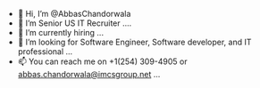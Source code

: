 - 👋 Hi, I’m @AbbasChandorwala
- 👀 I’m Senior US IT Recruiter ....
- 🌱 I’m currently hiring ...
- 💞️ I’m looking for Software Engineer, Software developer, and IT professional ...
- 📫 You can reach me on +1(254) 309-4905 or abbas.chandorwala@imcsgroup.net ...

<!---
AbbasChandorwala/AbbasChandorwala is a ✨ special ✨ repository because its `README.md` (this file) appears on your GitHub profile.
You can click the Preview link to take a look at your changes.
--->
